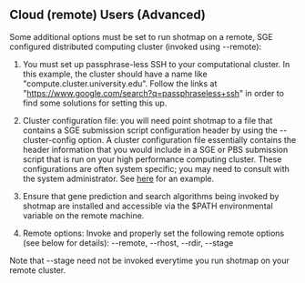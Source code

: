 Cloud (remote) Users (Advanced)
-------------------------------

Some additional options must be set to run shotmap on a remote, SGE configured distributed computing cluster (invoked using --remote):

1. You must set up passphrase-less SSH to your computational cluster. In this example, the cluster should have a name like "compute.cluster.university.edu". Follow the links at "https://www.google.com/search?q=passphraseless+ssh" in order to find some solutions for setting this up.

2. Cluster configuration file: you will need point shotmap to a file that contains a SGE submission script configuration header by using the --cluster-config option. A cluster configuration file essentially contains the header information that you would include in a SGE or PBS submission script that is run on your high performance computing cluster. These configurations are often system specific; you may need to consult with the system administrator. See [here](../data/cluster_config.txt) for an example.

3. Ensure that gene prediction and search algorithms being invoked by shotmap are installed and accessible via the $PATH environmental variable on the remote machine.

4. Remote options: Invoke and properly set the following remote options (see below for details): --remote, --rhost, --rdir, --stage

Note that --stage need not be invoked everytime you run shotmap on your remote cluster.

